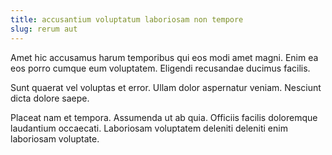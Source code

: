 ```yaml
---
title: accusantium voluptatum laboriosam non tempore
slug: rerum aut
---
```


Amet hic accusamus harum temporibus qui eos modi amet magni. Enim ea eos porro cumque eum voluptatem. Eligendi recusandae ducimus facilis.

Sunt quaerat vel voluptas et error. Ullam dolor aspernatur veniam. Nesciunt dicta dolore saepe.

Placeat nam et tempora. Assumenda ut ab quia. Officiis facilis doloremque laudantium occaecati. Laboriosam voluptatem deleniti deleniti enim laboriosam voluptate.
